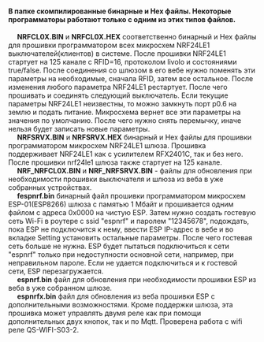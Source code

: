 #### В папке скомпилированные бинарные и Hex файлы. Некоторые программаторы работают только с одним из этих типов файлов.</br>
&emsp; **NRFCL0X.BIN** и **NRFCL0X.HEX** соответственно бинарный и Hex файлы для прошивки программатором всех микросхем NRF24LE1 выключателей(клиентов) в системе. После
прошивки NRF24LE1 стартует на 125 канале с RFID=16, протоколом livolo и состояниями true/false. После соединения со шлюзом в его вебе нужно поменять
эти параметры на необходимые, сначала RFID, затем все остальное. После изменения любого параметра NRF24LE1 рестартует. После чего прошивать и соединять следующий выключатель. Если текущие параметры NRF24LE1 неизвестны, то можно замкнуть порт p0.6 на землю и подать питание. Микросхема вернет все эти параметры на значения по умолчанию. После чего нужно снять перемычку, иначе нельзя будет записать новые параметры.</br>
&emsp; **NRFSRVX.BIN** и **NRFSRVX.HEX** бинарный и Hex файлы для прошивки программатором микросхем NRF24LE1 шлюза. Прошивка поддерживает NRF24LE1 как с усилителем RFX2401C, так и без него. После прошивки nrf24le1 шлюза также стартует на 125 канале.</br>
&emsp; **NRF_NRFCL0X.BIN** и **NRF_NRFSRVX.BIN** - файлы для обновления при необходимости прошивки выключателя и шлюза из веба в уже собранных устройствах.</br>
&emsp; **fespnrf.bin** бинарный файл прошивки программатором микросхем ESP-01(ESP8266) шлюза с памятью 1 Мбайт и прошивается одним файлом с адреса 0x0000 на чистую ESP. Затем нужно создать гостевую сеть Wi-Fi в роутере с ssid "espnrf" и паролем "12345678", подождать, пока ESP не подключится к нему, ввести ESP IP-адрес в вебe и во вкладке Setting установить остальные параметры. После чего гостевая сеть больше не нужна. ESP будет пытаться подключиться к сети "espnrf" только при недоступности основной сети, например, при неправильном пароле. Если не удается подключиться и к гостевой сети, ESP перезагружается.</br>
&emsp; **espnrf.bin** файл для обновления при необходимости прошивки ESP из веба в уже собранном шлюзе.</br>
&emsp; **espnrfx.bin** файл для обновления из веба прошивки ESP с дополнительными возможностями. Кроме поддержки шлюза, эта прошивка может управлять двумя реле как при помощи дополнительных двух кнопок, так и по Mqtt. Проверена работа с wifi реле QS-WIFI-S03-2.
